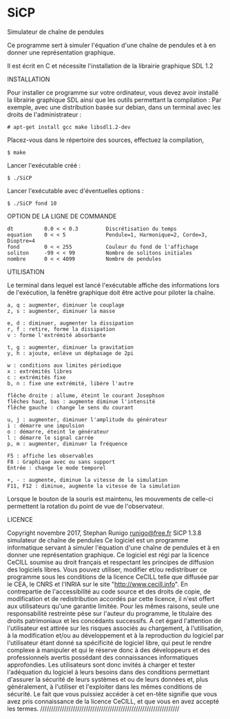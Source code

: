 # SiCP
Simulateur de chaîne de pendules

Ce programme sert à simuler l'équation d'une chaîne de pendules
et à en donner une représentation graphique.

Il est écrit en C et nécessite l'installation de la librairie graphique SDL 1.2


INSTALLATION

Pour installer ce programme sur votre ordinateur, vous devez avoir
installé la librairie graphique SDL ainsi que les outils permettant
la compilation :
Par exemple, avec une distribution basée sur debian, dans un terminal avec les
droits de l'administrateur :

	# apt-get install gcc make libsdl1.2-dev

Placez-vous dans le répertoire des sources, effectuez la compilation,

	$ make

Lancer l'exécutable créé :

	$ ./SiCP

Lancer l'exécutable avec d'éventuelles options :

	$ ./SiCP fond 10


OPTION DE LA LIGNE DE COMMANDE

	dt			0.0 < < 0.3			Discrétisation du temps 
	equation	0 < < 5				Pendule=1, Harmonique=2, Corde=3, Dioptre=4
	fond		0 < < 255			Couleur du fond de l'affichage
	soliton		-99 < < 99 			Nombre de solitons initiales
	nombre		0 < < 4099			Nombre de pendules

UTILISATION

Le terminal dans lequel est lancé l'exécutable affiche des informations
lors de l'exécution, la fenêtre graphique doit être active pour piloter
la chaîne.

	a, q : augmenter, diminuer le couplage
	z, s : augmenter, diminuer la masse

	e, d : diminuer, augmenter la dissipation
	r, f : retire, forme la dissipation
	v : forme l'extrémité absorbante

	t, g : augmenter, diminuer la gravitation
	y, h : ajoute, enlève un déphasage de 2pi

	w : conditions aux limites périodique
	x : extrémités libres
	c : extrémités fixe
	b, n : fixe une extrémité, libère l'autre

	flêche droite : allume, éteint le courant Josephson
	flêches haut, bas : augmente diminue l'intensité
	flêche gauche : change le sens du courant

	u, j : augmenter, diminuer l'amplitude du générateur
	i : démarre une impulsion
	o : démarre, éteint le générateur
	l : démarre le signal carrée
	p, m : augmenter, diminuer la fréquence

	F5 : affiche les observables
	F8 : Graphique avec ou sans support
	Entrée : change le mode temporel

	+, - : augmente, diminue la vitesse de la simulation
	F11, F12 : diminue, augmente la vitesse de la simulation

Lorsque le bouton de la souris est maintenu, les mouvements de celle-ci
permettent la rotation du point de vue de l'observateur.

LICENCE

Copyright novembre 2017, Stephan Runigo
runigo@free.fr
SiCP 1.3.8 simulateur de chaîne de pendules
Ce logiciel est un programme informatique servant à simuler l'équation
d'une chaîne de pendules et à en donner une représentation graphique.
Ce logiciel est régi par la licence CeCILL soumise au droit français et
respectant les principes de diffusion des logiciels libres. Vous pouvez
utiliser, modifier et/ou redistribuer ce programme sous les conditions
de la licence CeCILL telle que diffusée par le CEA, le CNRS et l'INRIA
sur le site "http://www.cecill.info".
En contrepartie de l'accessibilité au code source et des droits de copie,
de modification et de redistribution accordés par cette licence, il n'est
offert aux utilisateurs qu'une garantie limitée.  Pour les mêmes raisons,
seule une responsabilité restreinte pèse sur l'auteur du programme, le
titulaire des droits patrimoniaux et les concédants successifs.
A cet égard  l'attention de l'utilisateur est attirée sur les risques
associés au chargement,  à l'utilisation,  à la modification et/ou au
développement et à la reproduction du logiciel par l'utilisateur étant
donné sa spécificité de logiciel libre, qui peut le rendre complexe à
manipuler et qui le réserve donc à des développeurs et des professionnels
avertis possédant  des  connaissances  informatiques approfondies. Les
utilisateurs sont donc invités à charger  et  tester  l'adéquation du
logiciel à leurs besoins dans des conditions permettant d'assurer la
sécurité de leurs systèmes et ou de leurs données et, plus généralement,
à l'utiliser et l'exploiter dans les mêmes conditions de sécurité.
Le fait que vous puissiez accéder à cet en-tête signifie que vous avez
pris connaissance de la licence CeCILL, et que vous en avez accepté les
termes.
////////////////////////////////////////////////////////////////
